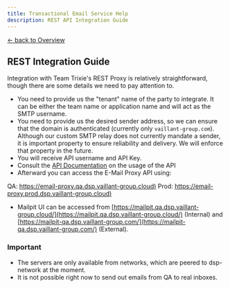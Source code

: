 ```yaml
---
title: Transactional Email Service Help
description: REST API Integration Guide
---
```


[&larr; back to Overview](/email)

## REST Integration Guide
Integration with Team Trixie's REST Proxy is relatively straightforward, though there are some details we need to pay attention to.

* You need to provide us the "tenant" name of the party to integrate. It can be either the team name or application name and will act as the SMTP username.
* You need to provide us the desired sender address, so we can ensure that the domain is authenticated (currently only `vaillant-group.com`). Although our custom SMTP relay does not currently mandate a sender, it is important property to ensure reliability and delivery. We will enforce that property in the future.
* You will receive API username and API Key.
* Consult the [API Documentation](api-documentation.html) on the usage of the API
* Afterward you can access the E-Mail Proxy API using:

QA: [https://email-proxy.qa.dsp.vaillant-group.cloud)](https://email-proxy.qa.dsp.vaillant-group.cloud)
Prod: [https://email-proxy.prod.dsp.vaillant-group.cloud)](https://email-proxy.prod.dsp.vaillant-group.cloud)

* Mailpit UI can be accessed from [https://mailpit.qa.dsp.vaillant-group.cloud/](https://mailpit.qa.dsp.vaillant-group.cloud/) (Internal) and [https://mailpit-qa.dsp.vaillant-group.com/](https://mailpit-qa.dsp.vaillant-group.com/) (External).


### Important 
* The servers are only available from networks, which are peered to dsp-network at the moment.
* It is not possible right now to send out emails from QA to real inboxes.